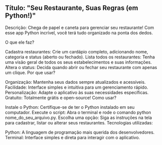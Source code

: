 ## Título: "Seu Restaurante, Suas Regras (em Python!)"

Descrição:
Chega de papel e caneta para gerenciar seu restaurante!  Com esse app Python incrível, você terá tudo organizado na ponta dos dedos.

O que ele faz?

Cadastra restaurantes: Crie um cardápio completo, adicionando nome, categoria e status (aberto ou fechado).
Lista todos os restaurantes: Tenha uma visão geral de todos os seus estabelecimentos e suas informações.
Altera o status: Decida quando abrir ou fechar seu restaurante com apenas um clique.
Por que usar?

Organização: Mantenha seus dados sempre atualizados e acessíveis.
Facilidade: Interface simples e intuitiva para um gerenciamento rápido.
Personalização: Adapte o aplicativo às suas necessidades específicas.
Gratuito: Totalmente grátis e open-source!
Como usar?

Instale o Python: Certifique-se de ter o Python instalado em seu computador.
Execute o script: Abra o terminal e rode o comando python nome_do_seu_arquivo.py.
Escolha uma opção: Siga as instruções na tela para cadastrar, listar ou alterar seus restaurantes.
Tecnologias utilizadas:

Python: A linguagem de programação mais querida dos desenvolvedores.
Terminal: Interface simples e direta para interagir com o aplicativo.
